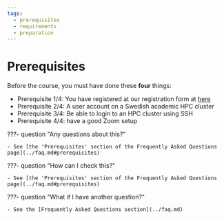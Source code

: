 ```yaml
---
tags:
  - prerequisites
  - requirements
  - preparation
---
```


# Prerequisites

Before the course, you must have done these **four** things:

- Prerequisite 1/4: You have registered at our registration form at [here](https://forms.gle/kzazFVBBo6HPHfub9)
- Prerequisite 2/4: A user account on a Swedish academic HPC cluster
- Prerequisite 3/4: Be able to login to an HPC cluster using SSH
- Prerequisite 4/4: have a good Zoom setup

???- question "Any questions about this?"

    - See [the 'Prerequisites' section of the Frequently Asked Questions page](../faq.md#prerequisites)

???- question "How can I check this?"

    - See [the 'Prerequisites' section of the Frequently Asked Questions page](../faq.md#prerequisites)

???- question "What if I have another question?"

    - See the [Frequently Asked Questions section](../faq.md)

